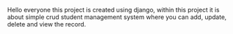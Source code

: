 Hello everyone this project is created using django, within this project it is about simple crud student management system where you can add, update, delete and view the record.
